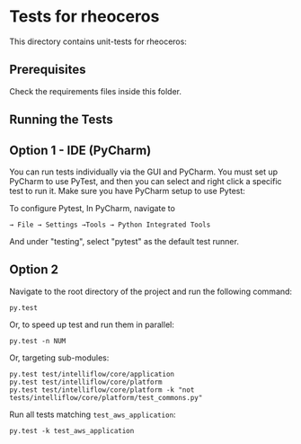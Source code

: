 Tests for rheoceros
=====================

This directory contains unit-tests for rheoceros:

Prerequisites
-------------

Check the requirements files inside this folder.

Running the Tests
-----------------

Option 1 - IDE (PyCharm)
--------------

You can run tests individually via the GUI and PyCharm.
You must set up PyCharm to use PyTest, and then you can select and right click a specific test to run it.
Make sure you have PyCharm setup to use Pytest:

To configure Pytest, In PyCharm,
navigate to

    → File → Settings →Tools → Python Integrated Tools

And under "testing", select "pytest" as the default test runner.

Option 2
--------

Navigate to the root directory of the project and run the following command:

    py.test

Or, to speed up test and run them in parallel:

    py.test -n NUM

Or, targeting sub-modules:

    py.test test/intelliflow/core/application
    py.test test/intelliflow/core/platform
    py.test test/intelliflow/core/platform -k "not tests/intelliflow/core/platform/test_commons.py"

Run all tests matching `test_aws_application`:

    py.test -k test_aws_application